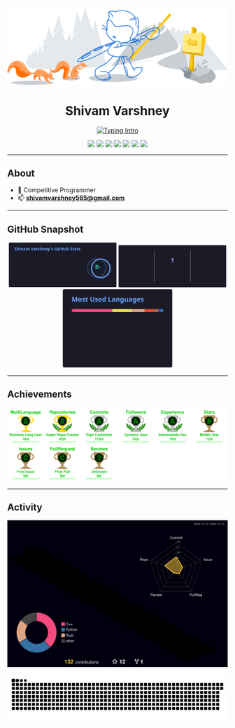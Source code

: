 <p align="center">
  <img src="./assets/git-header.svg" alt="Header Banner"/>
</p>

<h1 align="center">Shivam Varshney</h1>

<p align="center">
  <a href="https://readme-typing-svg.demolab.com?font=Inter&weight=700&size=22&pause=900&center=true&vCenter=true&width=750&lines=Blockchain+Developer;Backend+Engineer;Competitive+Programmer;Rust+%7C+Node.js+%7C+Go">
    <img src="https://readme-typing-svg.demolab.com?font=Inter&weight=700&size=22&pause=900&center=true&vCenter=true&width=750&lines=Blockchain+Developer;Backend+Engineer;Competitive+Programmer;Rust+%7C+Node.js+%7C+Go" alt="Typing Intro" />
  </a>
</p>

<p align="center">
  <a href="https://github.com/varshney565"><img src="https://img.shields.io/badge/GitHub-181717?style=for-the-badge&logo=github&logoColor=white" /></a>
  <a href="https://twitter.com/shivam56565"><img src="https://img.shields.io/badge/Twitter-000000?style=for-the-badge&logo=x&logoColor=white" /></a>
  <a href="https://linkedin.com/in/shivam565"><img src="https://img.shields.io/badge/LinkedIn-0A66C2?style=for-the-badge&logo=linkedin&logoColor=white" /></a>
  <a href="https://www.codechef.com/users/shivamloop"><img src="https://img.shields.io/badge/CodeChef-4B3621?style=for-the-badge" /></a>
  <a href="https://codeforces.com/profile/shivam565"><img src="https://img.shields.io/badge/Codeforces-1F8ACB?style=for-the-badge" /></a>
  <a href="https://www.leetcode.com/shivam565"><img src="https://img.shields.io/badge/LeetCode-FFA116?style=for-the-badge&logo=leetcode&logoColor=white" /></a>
  <a href="https://auth.geeksforgeeks.org/user/varshney565"><img src="https://img.shields.io/badge/GeeksforGeeks-0F9D58?style=for-the-badge" /></a>
</p>

---

## About
- 🧠 Competitive Programmer
- 📫 **shivamvarshney565@gmail.com**

---

## GitHub Snapshot
<div align="center">
  <img src="./assets/github-stats.svg" alt="GitHub Stats" width="49%" />
  <img src="./assets/github-streak.svg" alt="GitHub Streak" width="49%" />
</div>
<div align="center">
  <img src="./assets/top-langs.svg" alt="Top Languages" width="50%" />
</div>

---

## Achievements
<p align="center">
  <img src="./assets/trophies-advanced.svg" alt="GitHub Trophies" />
</p>

---

## Activity
<p align="center">
  <!-- 3D calendar generated by your 3D workflow -->
  <img src="./profile-3d-contrib/profile-night-rainbow.svg" alt="3D Contributions" />
</p>
<p align="center">
  <!-- Snake generated by your snake workflow -->
  <img src="./assets/snake.svg" alt="Contribution Snake" />
</p>

